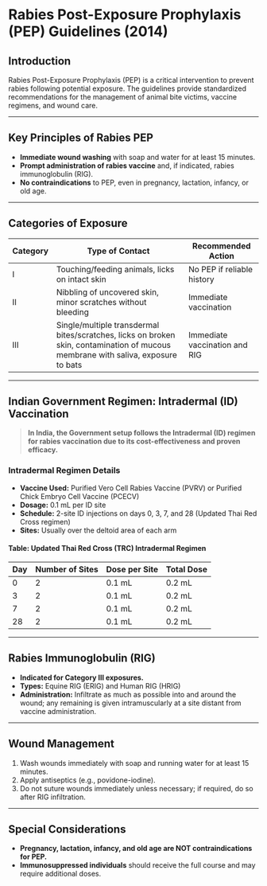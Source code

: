 # Rabies Post-Exposure Prophylaxis (PEP) Guidelines (2014)

## Introduction

Rabies Post-Exposure Prophylaxis (PEP) is a critical intervention to prevent rabies following potential exposure. The guidelines provide standardized recommendations for the management of animal bite victims, vaccine regimens, and wound care.

---

## Key Principles of Rabies PEP

- **Immediate wound washing** with soap and water for at least 15 minutes.
- **Prompt administration of rabies vaccine** and, if indicated, rabies immunoglobulin (RIG).
- **No contraindications** to PEP, even in pregnancy, lactation, infancy, or old age.

---

## Categories of Exposure

| Category | Type of Contact | Recommended Action |
|----------|----------------|-------------------|
| I        | Touching/feeding animals, licks on intact skin | No PEP if reliable history |
| II       | Nibbling of uncovered skin, minor scratches without bleeding | Immediate vaccination |
| III      | Single/multiple transdermal bites/scratches, licks on broken skin, contamination of mucous membrane with saliva, exposure to bats | Immediate vaccination and RIG |

---

## Indian Government Regimen: Intradermal (ID) Vaccination

> **In India, the Government setup follows the Intradermal (ID) regimen for rabies vaccination due to its cost-effectiveness and proven efficacy.**

### Intradermal Regimen Details

- **Vaccine Used:** Purified Vero Cell Rabies Vaccine (PVRV) or Purified Chick Embryo Cell Vaccine (PCECV)
- **Dosage:** 0.1 mL per ID site
- **Schedule:** 2-site ID injections on days 0, 3, 7, and 28 (Updated Thai Red Cross regimen)
- **Sites:** Usually over the deltoid area of each arm

#### Table: Updated Thai Red Cross (TRC) Intradermal Regimen

| Day | Number of Sites | Dose per Site | Total Dose |
|-----|-----------------|---------------|------------|
| 0   | 2               | 0.1 mL        | 0.2 mL     |
| 3   | 2               | 0.1 mL        | 0.2 mL     |
| 7   | 2               | 0.1 mL        | 0.2 mL     |
| 28  | 2               | 0.1 mL        | 0.2 mL     |

---

## Rabies Immunoglobulin (RIG)

- **Indicated for Category III exposures.**
- **Types:** Equine RIG (ERIG) and Human RIG (HRIG)
- **Administration:** Infiltrate as much as possible into and around the wound; any remaining is given intramuscularly at a site distant from vaccine administration.

---

## Wound Management

1. Wash wounds immediately with soap and running water for at least 15 minutes.
2. Apply antiseptics (e.g., povidone-iodine).
3. Do not suture wounds immediately unless necessary; if required, do so after RIG infiltration.

---

## Special Considerations

- **Pregnancy, lactation, infancy, and old age are NOT contraindications for PEP.**
- **Immunosuppressed individuals** should receive the full course and may require additional doses.
